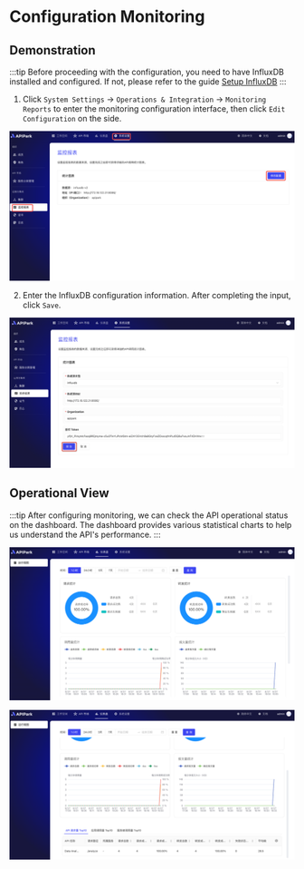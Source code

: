 # Configuration Monitoring

## Demonstration
:::tip
Before proceeding with the configuration, you need to have InfluxDB installed and configured. If not, please refer to the guide [Setup InfluxDB](../../install.md#configuring-influxdb)
:::

1. Click `System Settings` -> `Operations & Integration` -> `Monitoring Reports` to enter the monitoring configuration interface, then click `Edit Configuration` on the side.

![](images/2024-08-27/48a5cd9dae373a9628198be4804a76aba0df9e7a16b1a68fb78422c12f5f3ff6.png)  

2. Enter the InfluxDB configuration information. After completing the input, click `Save`.

![](images/2024-08-27/5ab370e196fddc2847f261d444ca95036671da5afcfaa15d40779f9f626a5896.png)  

## Operational View
:::tip
After configuring monitoring, we can check the API operational status on the dashboard. The dashboard provides various statistical charts to help us understand the API's performance.
:::

![](images/2024-08-27/d0dde3595603e9cbeab157d8acae61985ea800641f0b500c0e7669f5f12d8916.png)  

![](images/2024-08-27/8d2867191fc611ef26b78bb768794363d48c94479ac77a1f7696b41325877ae1.png)  